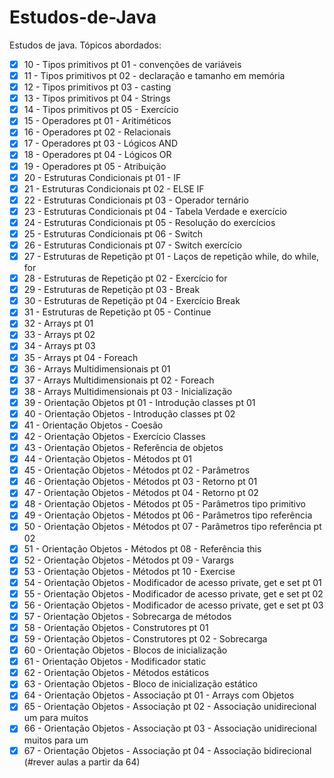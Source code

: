 # Estudos-de-Java
Estudos de java. Tópicos abordados:
- [x] 10 - Tipos primitivos pt 01 - convenções de variáveis
- [x] 11 - Tipos primitivos pt 02 - declaração e tamanho em memória
- [x] 12 - Tipos primitivos pt 03 - casting
- [x] 13 - Tipos primitivos pt 04 - Strings
- [x] 14 - Tipos primitivos pt 05 - Exercício
- [x] 15 - Operadores pt 01 - Aritiméticos
- [x] 16 - Operadores pt 02 - Relacionais
- [x] 17 - Operadores pt 03 - Lógicos AND
- [x] 18 - Operadores pt 04 - Lógicos OR
- [x] 19 - Operadores pt 05 - Atribuição
- [x] 20 - Estruturas Condicionais pt 01 - IF
- [x] 21 - Estruturas Condicionais pt 02 - ELSE IF
- [x] 22 - Estruturas Condicionais pt 03 - Operador ternário
- [x] 23 - Estruturas Condicionais pt 04 - Tabela Verdade e exercício
- [x] 24 - Estruturas Condicionais pt 05 - Resolução do exercícios
- [x] 25 - Estruturas Condicionais pt 06 - Switch
- [x] 26 - Estruturas Condicionais pt 07 - Switch exercício
- [x] 27 - Estruturas de Repetição pt 01 - Laços de repetição while, do while, for
- [x] 28 - Estruturas de Repetição pt 02 - Exercício for
- [x] 29 - Estruturas de Repetição pt 03 - Break
- [x] 30 - Estruturas de Repetição pt 04 - Exercício Break
- [x] 31 - Estruturas de Repetição pt 05 - Continue
- [x] 32 - Arrays pt 01
- [x] 33 - Arrays pt 02
- [x] 34 - Arrays pt 03
- [x] 35 - Arrays pt 04 - Foreach
- [x] 36 - Arrays Multidimensionais pt 01
- [x] 37 - Arrays Multidimensionais pt 02 - Foreach
- [x] 38 - Arrays Multidimensionais pt 03 - Inicialização
- [x] 39 - Orientação Objetos pt 01 - Introdução classes pt 01
- [x] 40 - Orientação Objetos - Introdução classes pt 02
- [x] 41 - Orientação Objetos - Coesão
- [x] 42 - Orientação Objetos - Exercício Classes
- [x] 43 - Orientação Objetos - Referência de objetos
- [x] 44 - Orientação Objetos - Métodos pt 01
- [x] 45 - Orientação Objetos - Métodos pt 02 - Parâmetros
- [x] 46 - Orientação Objetos - Métodos pt 03 - Retorno pt 01
- [x] 47 - Orientação Objetos - Métodos pt 04 - Retorno pt 02
- [x] 48 - Orientação Objetos - Métodos pt 05 - Parâmetros tipo primitivo
- [x] 49 - Orientação Objetos - Métodos pt 06 - Parâmetros tipo referência
- [x] 50 - Orientação Objetos - Métodos pt 07 - Parâmetros tipo referência pt 02
- [x] 51 - Orientação Objetos - Métodos pt 08 - Referência this
- [x] 52 - Orientação Objetos - Métodos pt 09 - Varargs
- [x] 53 - Orientação Objetos - Métodos pt 10 - Exercise
- [x] 54 - Orientação Objetos - Modificador de acesso private, get e set pt 01
- [x] 55 - Orientação Objetos - Modificador de acesso private, get e set pt 02
- [x] 56 - Orientação Objetos - Modificador de acesso private, get e set pt 03
- [x] 57 - Orientação Objetos - Sobrecarga de métodos
- [x] 58 - Orientação Objetos - Construtores pt 01
- [x] 59 - Orientação Objetos - Construtores pt 02 - Sobrecarga
- [x] 60 - Orientação Objetos - Blocos de inicialização
- [x] 61 - Orientação Objetos - Modificador static
- [x] 62 - Orientação Objetos - Métodos estáticos
- [x] 63 - Orientação Objetos - Bloco de inicialização estático
- [x] 64 - Orientação Objetos - Associação pt 01 - Arrays com Objetos
- [x] 65 - Orientação Objetos - Associação pt 02 - Associação unidirecional um para muitos
- [x] 66 - Orientação Objetos - Associação pt 03 - Associação unidirecional muitos para um
- [x] 67 - Orientação Objetos - Associação pt 04 - Associação bidirecional (#rever aulas a partir da 64)
